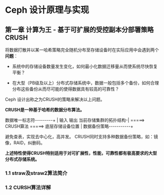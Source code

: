 # Ceph 设计原理与实现

## 第一章 计算为王 - 基于可扩展的受控副本分部署策略CRUSH

将数据打散并以某一哈希策略完全随机分布至存储设备时在实际应用中会遇到两个**问题**：

- 系统中的存储设备数量发生变化，如何最小化数据迁移量从而使系统尽快恢复平衡？

- 在大型（PB级及以上）分布式存储系统中，数据一般包括多个备份，如何合理分布这些备份从而尽可能的使得数据具有较高的可靠性？

Ceph 设计出称之为CRUSH的策略来解决以上问题。

**CRUSH是一种基于哈希的数据分布算法。**

数据唯一标志符---------+
                       |  输入             输出
当前存储集群的拓扑结构-| =====> CRUSH算法 =====> 底层存储设备位置
                       |
数据备份策略-----------+

避免查表，实现去中心化，高并发。 CRUSH同时支持多种数据备份策略，如：镜像，RAID，纠删码。

**上述特性使得CRUSH特别适用于对可扩展性，性能，可靠性都有极高要求的大型分布式存储系统。**

### 1.1 straw及straw2算法简介

### 1.2 CURSH算法详解
